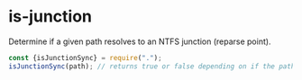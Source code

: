 is-junction
===========

Determine if a given path resolves to an NTFS junction (reparse point).

```js
const {isJunctionSync} = require(".");
isJunctionSync(path); // returns true or false depending on if the path is a junction.
```
